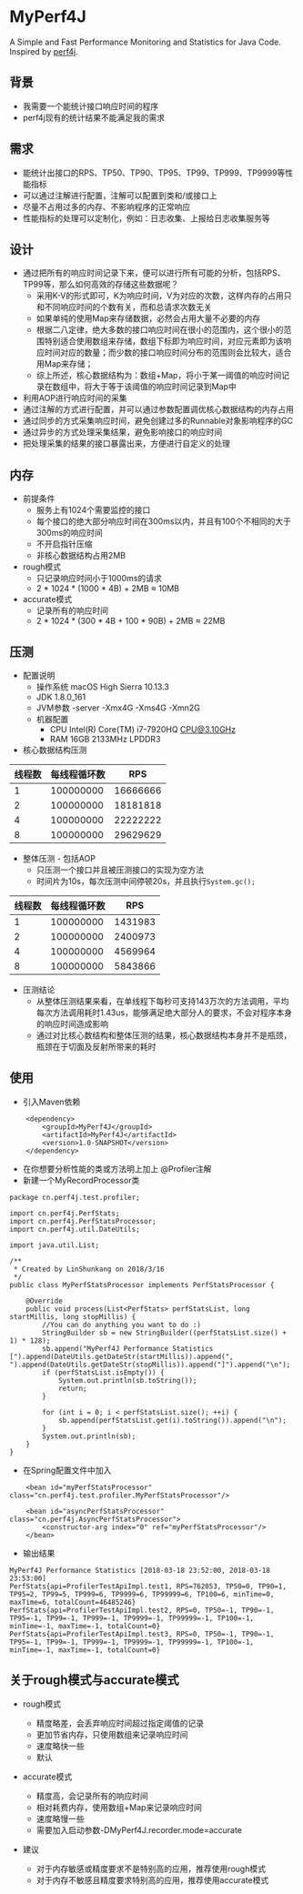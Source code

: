 # MyPerf4J
A Simple and Fast Performance Monitoring and Statistics for Java Code. Inspired by [perf4j](https://github.com/perf4j/perf4j).

## 背景
* 我需要一个能统计接口响应时间的程序
* perf4j现有的统计结果不能满足我的需求

## 需求
* 能统计出接口的RPS、TP50、TP90、TP95、TP99、TP999、TP9999等性能指标
* 可以通过注解进行配置，注解可以配置到类和/或接口上
* 尽量不占用过多的内存、不影响程序的正常响应
* 性能指标的处理可以定制化，例如：日志收集、上报给日志收集服务等

## 设计
* 通过把所有的响应时间记录下来，便可以进行所有可能的分析，包括RPS、TP99等，那么如何高效的存储这些数据呢？
    - 采用K-V的形式即可，K为响应时间，V为对应的次数，这样内存的占用只和不同响应时间的个数有关，而和总请求次数无关
    - 如果单纯的使用Map来存储数据，必然会占用大量不必要的内存
    - 根据二八定律，绝大多数的接口响应时间在很小的范围内，这个很小的范围特别适合使用数组来存储，数组下标即为响应时间，对应元素即为该响应时间对应的数量；而少数的接口响应时间分布的范围则会比较大，适合用Map来存储；
    - 综上所述，核心数据结构为：数组+Map，将小于某一阈值的响应时间记录在数组中，将大于等于该阈值的响应时间记录到Map中
* 利用AOP进行响应时间的采集
* 通过注解的方式进行配置，并可以通过参数配置调优核心数据结构的内存占用
* 通过同步的方式采集响应时间，避免创建过多的Runnable对象影响程序的GC
* 通过异步的方式处理采集结果，避免影响接口的响应时间
* 把处理采集的结果的接口暴露出来，方便进行自定义的处理

## 内存
* 前提条件
    - 服务上有1024个需要监控的接口
    - 每个接口的绝大部分响应时间在300ms以内，并且有100个不相同的大于300ms的响应时间
    - 不开启指针压缩
    - 非核心数据结构占用2MB
* rough模式
    - 只记录响应时间小于1000ms的请求
    - 2 * 1024 * (1000 * 4B) + 2MB ≈ 10MB
* accurate模式
    - 记录所有的响应时间
    - 2 * 1024 * (300 * 4B + 100 * 90B) + 2MB ≈ 22MB 

## 压测
* 配置说明
    - 操作系统 macOS High Sierra 10.13.3
    - JDK 1.8.0_161
    - JVM参数 -server -Xmx4G -Xms4G -Xmn2G
    - 机器配置 
        - CPU Intel(R) Core(TM) i7-7920HQ CPU@3.10GHz
        - RAM 16GB 2133MHz LPDDR3
* 核心数据结构压测

| 线程数 | 每线程循环数| RPS |
|-------|-----|------|
|1|100000000|16666666|
|2|100000000|18181818|
|4|100000000|22222222|
|8|100000000|29629629|


* 整体压测 - 包括AOP
    - 只压测一个接口并且被压测接口的实现为空方法
    - 时间片为10s，每次压测中间停顿20s，并且执行`System.gc();`

| 线程数 | 每线程循环数| RPS |
|-------|-----|------|
|1|100000000|1431983|
|2|100000000|2400973|
|4|100000000|4569964|
|8|100000000|5843866|

* 压测结论
    - 从整体压测结果来看，在单线程下每秒可支持143万次的方法调用，平均每次方法调用耗时1.43us，能够满足绝大部分人的要求，不会对程序本身的响应时间造成影响
    - 通过对比核心数结构和整体压测的结果，核心数据结构本身并不是瓶颈，瓶颈在于切面及反射所带来的耗时

## 使用
* 引入Maven依赖

```
    <dependency>
        <groupId>MyPerf4J</groupId>
        <artifactId>MyPerf4J</artifactId>
        <version>1.0-SNAPSHOT</version>
    </dependency>
```
* 在你想要分析性能的类或方法明上加上 @Profiler注解
* 新建一个MyRecordProcessor类

``` 
package cn.perf4j.test.profiler;

import cn.perf4j.PerfStats;
import cn.perf4j.PerfStatsProcessor;
import cn.perf4j.util.DateUtils;

import java.util.List;

/**
 * Created by LinShunkang on 2018/3/16
 */
public class MyPerfStatsProcessor implements PerfStatsProcessor {

    @Override
    public void process(List<PerfStats> perfStatsList, long startMillis, long stopMillis) {
        //You can do anything you want to do :)
        StringBuilder sb = new StringBuilder((perfStatsList.size() + 1) * 128);
        sb.append("MyPerf4J Performance Statistics [").append(DateUtils.getDateStr(startMillis)).append(", ").append(DateUtils.getDateStr(stopMillis)).append("]").append("\n");
        if (perfStatsList.isEmpty()) {
            System.out.println(sb.toString());
            return;
        }

        for (int i = 0; i < perfStatsList.size(); ++i) {
            sb.append(perfStatsList.get(i).toString()).append("\n");
        }
        System.out.println(sb);
    }
}
```
* 在Spring配置文件中加入

```
    <bean id="myPerfStatsProcessor" class="cn.perf4j.test.profiler.MyPerfStatsProcessor"/>

    <bean id="asyncPerfStatsProcessor" class="cn.perf4j.AsyncPerfStatsProcessor">
        <constructor-arg index="0" ref="myPerfStatsProcessor"/>
    </bean>
```
* 输出结果

```
MyPerf4J Performance Statistics [2018-03-18 23:52:00, 2018-03-18 23:53:00]
PerfStats{api=ProfilerTestApiImpl.test1, RPS=762053, TP50=0, TP90=1, TP95=2, TP99=5, TP999=6, TP9999=6, TP99999=6, TP100=6, minTime=0, maxTime=6, totalCount=46485246}
PerfStats{api=ProfilerTestApiImpl.test2, RPS=0, TP50=-1, TP90=-1, TP95=-1, TP99=-1, TP999=-1, TP9999=-1, TP99999=-1, TP100=-1, minTime=-1, maxTime=-1, totalCount=0}
PerfStats{api=ProfilerTestApiImpl.test3, RPS=0, TP50=-1, TP90=-1, TP95=-1, TP99=-1, TP999=-1, TP9999=-1, TP99999=-1, TP100=-1, minTime=-1, maxTime=-1, totalCount=0}
```

## 关于rough模式与accurate模式
* rough模式
    - 精度略差，会丢弃响应时间超过指定阈值的记录
    - 更加节省内存，只使用数组来记录响应时间
    - 速度略快一些
    - 默认

* accurate模式
    - 精度高，会记录所有的响应时间
    - 相对耗费内存，使用数组+Map来记录响应时间
    - 速度略慢一些
    - 需要加入启动参数-DMyPerf4J.recorder.mode=accurate

* 建议
    - 对于内存敏感或精度要求不是特别高的应用，推荐使用rough模式
    - 对于内存不敏感且精度要求特别高的应用，推荐使用accurate模式
